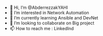 - 👋 Hi, I’m @AbderrezzakYAHI
- 👀 I’m interested in Network Automation
- 🌱 I’m currently learning Ansible and DevNet
- 💞️ I’m looking to collaborate on Big project
- 📫 How to reach me : LinkedInd 
<!---
AbderrezzakYAHI/AbderrezzakYAHI is a ✨ special ✨ repository because its `README.md` (this file) appears on your GitHub profile.
You can click the Preview link to take a look at your changes.
--->
